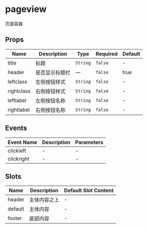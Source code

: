 # pageview

页面容器

## Props

<!-- @vuese:pageview:props:start -->
|Name|Description|Type|Required|Default|
|---|---|---|---|---|
|title|标题|`String`|`false`|-|
|header|是否显示标题栏|—|`false`|true|
|leftclass|左侧按钮样式|`String`|`false`|-|
|rightclass|右侧按钮样式|`String`|`false`|-|
|leftlabel|左侧按钮名称|`String`|`false`|-|
|rightlabel|右侧按钮名称|`String`|`false`|-|

<!-- @vuese:pageview:props:end -->


## Events

<!-- @vuese:pageview:events:start -->
|Event Name|Description|Parameters|
|---|---|---|
|clickleft|-|-|
|clickright|-|-|

<!-- @vuese:pageview:events:end -->


## Slots

<!-- @vuese:pageview:slots:start -->
|Name|Description|Default Slot Content|
|---|---|---|
|header|主体内容之上|-|
|default|主体内容|-|
|footer|底部内容|-|

<!-- @vuese:pageview:slots:end -->


